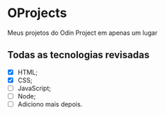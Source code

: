 # OProjects
Meus projetos do Odin Project em apenas um lugar

## Todas as tecnologias revisadas

- [x] HTML;
- [x] CSS;
- [ ] JavaScript;
- [ ] Node;
- [ ] Adiciono mais depois.
